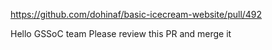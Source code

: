 https://github.com/dohinaf/basic-icecream-website/pull/492

Hello GSSoC team
Please review this PR and merge it
